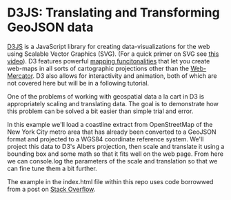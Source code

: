 # D3JS: Translating and Transforming GeoJSON data
[D3JS](http://d3js.org/) is a JavaScript library for creating data-visualizations for the web using Scalable Vector Graphics (SVG). (For a quick primer on SVG see [this video](http://youtu.be/a2K_pOp2ydQ)). D3 features powerful [mapping funcitonalities](https://github.com/mbostock/d3/wiki/API-Reference#d3geo-geography) that let you create web-maps in all sorts of cartographic projections other than the [Web-Mercator](http://spatialreference.org/ref/sr-org/epsg3857-wgs84-web-mercator-auxiliary-sphere/). D3 also allows for interactivity and animation, both of which are not covered here but will be in a following tutorial. 

One of the problems of working with geospatial data a la cart in D3 is appropriately scaling and translating data. The goal is to demonstrate how this problem can be solved a bit easier than simple trial and error.

In this example we'll load a coastline extract from OpenStreetMap of the New York City metro area that has already been converted to a GeoJSON format and projected to a WGS84 coordinate reference system. We'll project this data to D3's Albers projection, then scale and translate it using a bounding box and some math so that it fits well on the web page. From here we can console.log the parameters of the scale and translation so that we can fine tune them a bit further.

The example in the index.html file within this repo uses code borrowwed from a post on [Stack Overflow](http://stackoverflow.com/questions/14492284/center-a-map-in-d3-given-a-geojson-object).
